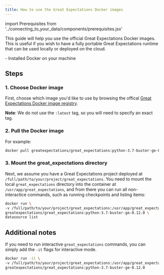 ```yaml
---
title: How to use the Great Expectations Docker images
---
```


import Prerequisites from '../connecting_to_your_data/components/prerequisites.jsx'

This guide will help you use the official Great Expectations Docker images.
This is useful if you wish to have a fully portable Great Expectations runtime that can be used locally or deployed on the cloud.

<Prerequisites>
  - Installed Docker on your machine
</Prerequisites>

## Steps

### 1. Choose Docker image

First, choose which image you'd like to use by browsing the offical [Great Expectations Docker image registry](https://hub.docker.com/r/greatexpectations/great_expectations/tags).

**Note**: We do not use the `:latest` tag, so you will need to specify an exact tag.

### 2. Pull the Docker image

For example:
```bash
docker pull greatexpectations/great_expectations:python-3.7-buster-ge-0.12.0
```

### 3. Mount the great_expectations directory

Next, we assume you have a Great Expectations project deployed at ``/full/path/to/your/project/great_expectations``. You need to mount the local ``great_expectations`` directory into the container at ``/usr/app/great_expectations``, and from there you can run all non-interactice commands, such as running checkpoints and listing items:

```bash
docker run \
-v /full/path/to/your/project/great_expectations:/usr/app/great_expectations \
greatexpectations/great_expectations:python-3.7-buster-ge-0.12.0 \
datasource list
```

## Additional notes

If you need to run interactive ``great_expectations`` commands, you can simply add the `-it` flags for interactive mode.

```bash
docker run -it \
-v /full/path/to/your/project/great_expectations:/usr/app/great_expectations \
greatexpectations/great_expectations:python-3.7-buster-ge-0.12.0
```
